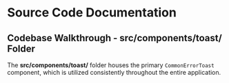 # Source Code Documentation

## Codebase Walkthrough - **src/components/toast/** Folder

The **src/components/toast/** folder houses the primary `CommonErrorToast` component, which is utilized consistently throughout the entire application.
